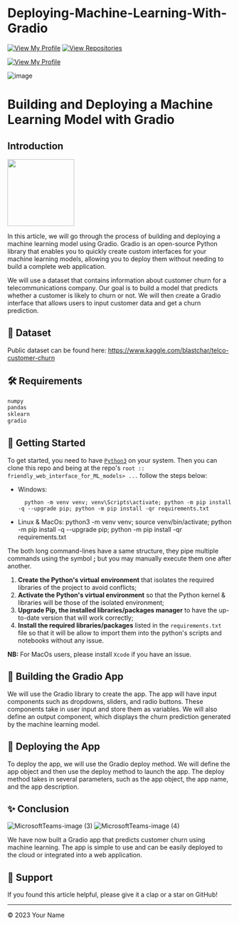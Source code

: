 # Deploying-Machine-Learning-With-Gradio
[![View My Profile](https://img.shields.io/badge/View-My_Profile-green?logo=GitHub)](https://github.com/kwasiasomani)
[![View Repositories](https://img.shields.io/badge/View-My_Repositories-blue?logo=GitHub)](https://github.com/kwasiasomani?tab=repositories)

[![View My Profile](https://img.shields.io/badge/MEDIUM-Article-purple?logo=Medium)](https://medium.com/@kwasiasomani85/customer-churn-prediction-app-with-gradio-f37f68da93ff)

![image](https://user-images.githubusercontent.com/119458164/232255486-fc58c366-3373-4ac1-a40b-33986e37c9ac.png)


# Building and Deploying a Machine Learning Model with Gradio

## Introduction

<img src="https://i.ytimg.com/vi/RiCQzBluTxU/maxresdefault.jpg" width="150">

In this article, we will go through the process of building and deploying a machine learning model using Gradio. Gradio is an open-source Python library that enables you to quickly create custom interfaces for your machine learning models, allowing you to deploy them without needing to build a complete web application.

We will use a dataset that contains information about customer churn for a telecommunications company. Our goal is to build a model that predicts whether a customer is likely to churn or not. We will then create a Gradio interface that allows users to input customer data and get a churn prediction.

## 📁 Dataset

Public dataset can be found here: https://www.kaggle.com/blastchar/telco-customer-churn

## 🛠️ Requirements

```python
numpy
pandas
sklearn
gradio
```

## 🚀 Getting Started

To get started, you need to have [`Python3`](https://www.python.org/) on your system. Then you can clone this repo and being at the repo's `root :: friendly_web_interface_for_ML_models> ...` follow the steps below:

- Windows:

        python -m venv venv; venv\Scripts\activate; python -m pip install -q --upgrade pip; python -m pip install -qr requirements.txt

- Linux & MacOs:
        python3 -m venv venv; source venv/bin/activate; python -m pip install -q --upgrade pip; python -m pip install -qr requirements.txt

The both long command-lines have a same structure, they pipe multiple commands using the symbol **;** but you may manually execute them one after another.

1. **Create the Python's virtual environment** that isolates the required libraries of the project to avoid conflicts;
2. **Activate the Python's virtual environment** so that the Python kernel & libraries will be those of the isolated environment;
3. **Upgrade Pip, the installed libraries/packages manager** to have the up-to-date version that will work correctly;
4. **Install the required libraries/packages** listed in the `requirements.txt` file so that it will be allow to import them into the python's scripts and notebooks without any issue.

**NB:** For MacOs users, please install `Xcode` if you have an issue.

## 🔧 Building the Gradio App

We will use the Gradio library to create the app. The app will have input components such as dropdowns, sliders, and radio buttons. These components take in user input and store them as variables. We will also define an output component, which displays the churn prediction generated by the machine learning model.

## 🚀 Deploying the App

To deploy the app, we will use the Gradio deploy method. We will define the app object and then use the deploy method to launch the app. The deploy method takes in several parameters, such as the app object, the app name, and the app description.

## ✨ Conclusion

![MicrosoftTeams-image (3)](https://user-images.githubusercontent.com/119458164/232255513-e87e82a6-28d1-4bbd-bca1-6a1aa31bc6df.png)
![MicrosoftTeams-image (4)](https://user-images.githubusercontent.com/119458164/232255578-2bd45010-268f-4a4d-9191-a49da51f23f8.png)


We have now built a Gradio app that predicts customer churn using machine learning. The app is simple to use and can be easily deployed to the cloud or integrated into a web application.

## 👏 Support

If you found this article helpful, please give it a clap or a star on GitHub!

---

<p>&copy; 2023 Your Name</p>
